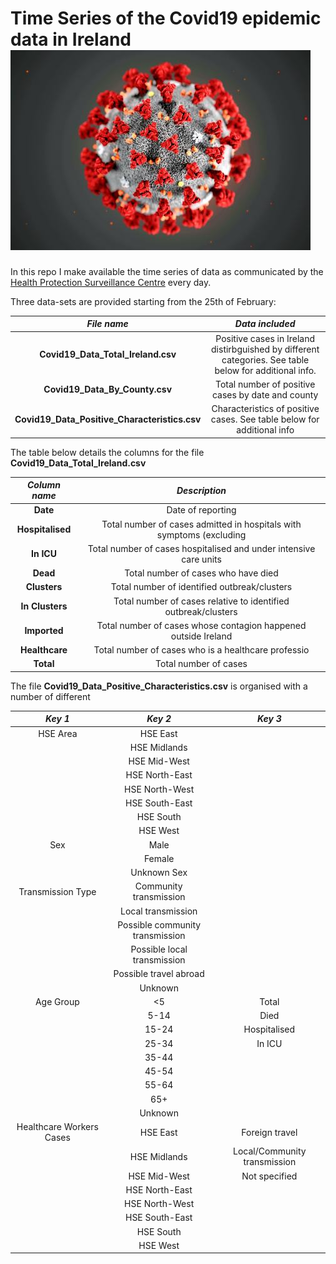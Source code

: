 # Time Series of the Covid19 epidemic data in Ireland ![alt text](https://github.com/DavideMagno/IrelandCovidData/blob/master/IMG_0080.jpeg "Covid")
In this repo I make available the time series of data as communicated by the [Health Protection Surveillance Centre](https://www.hpsc.ie/a-z/respiratory/coro|virus/novelcoro|virus/casesinireland/) every day.

Three data-sets are provided starting from the 25th of February:

*File name*                                    | *Data included*
:---------------------------------------------:|:--------------------------------------------------:
**Covid19_Data_Total_Ireland.csv**             | Positive cases in Ireland distirbguished by different categories. See table below for additional info. 
**Covid19_Data_By_County.csv**                 | Total number of positive cases by date and county
**Covid19_Data_Positive_Characteristics.csv**  | Characteristics of positive cases. See table below for additional info

The table below details the columns for the file **Covid19_Data_Total_Ireland.csv**

|*Column name*    | *Description*
|:---------------:|:-----------------------:
|**Date**         | Date of reporting
|**Hospitalised** | Total number of cases admitted in hospitals with symptoms (excluding |people in ICU)
|**In ICU**       | Total number of cases hospitalised and under intensive care units
|**Dead**         | Total number of cases who have died
|**Clusters**     | Total number of identified outbreak/clusters
|**In Clusters**  | Total number of cases relative to identified outbreak/clusters
|**Imported**     | Total number of cases whose contagion happened outside Ireland
|**Healthcare**   | Total number of cases who is a healthcare professio|l
|**Total**        | Total number of cases

The file **Covid19_Data_Positive_Characteristics.csv** is organised with a number of different 

|*Key 1*        | *Key 2*        | *Key 3*   
|:-------------:|:--------------:|:---------:
|HSE Area          | HSE East       | |
|                  | HSE Midlands   | |
|                  | HSE Mid-West   | |
|                  | HSE North-East | |
|                  | HSE North-West | |
|                  | HSE South-East | |
|                  | HSE South      | |
|                  | HSE West       | |
|Sex               | Male           | |
|                  | Female         | |
|                  | Unknown Sex    | |
|Transmission Type | Community transmission | |
|                  | Local transmission     | |
|                  | Possible community transmission | |
|                  | Possible local transmission | |
|                  | Possible travel abroad | |
|                  | Unknown | |
|Age Group         | <5   | Total
|                  | 5-14 | Died
|                  | 15-24 | Hospitalised
|                  | 25-34 | In ICU
|                  | 35-44 |  |
|                  | 45-54 |  |
|                  | 55-64 |  |
|                  | 65+   |  |
|                  | Unknown   |  |
|Healthcare Workers Cases          | HSE East       |Foreign travel |
|                  | HSE Midlands   |Local/Community transmission |
|                  | HSE Mid-West   |Not specified |
|                  | HSE North-East | |
|                  | HSE North-West | |
|                  | HSE South-East | |
|                  | HSE South      | |
|                  | HSE West       | |


